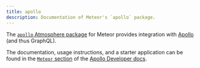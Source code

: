 ```yaml
---
title: apollo
description: Documentation of Meteor's `apollo` package.
---
```


The [`apollo` Atmosphere package](https://atmospherejs.com/meteor/apollo) for Meteor provides integration with [Apollo](http://www.apollodata.com/) (and thus GraphQL).

The documentation, usage instructions, and a starter application can be found in the [`Meteor` section](http://dev.apollodata.com/core/meteor.html) of the [Apollo Developer docs](http://dev.apollodata.com/).
